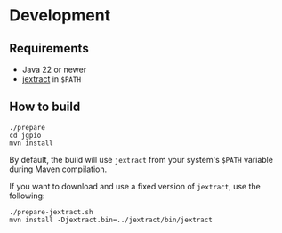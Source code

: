 # Development

## Requirements

- Java 22 or newer
- [jextract](https://jdk.java.net/jextract/) in `$PATH`

## How to build

```shell
./prepare
cd jgpio
mvn install
```

By default, the build will use `jextract` from your system's `$PATH` variable during Maven
compilation.

If you want to download and use a fixed version of `jextract`, use the following:

```shell
./prepare-jextract.sh
mvn install -Djextract.bin=../jextract/bin/jextract
```
